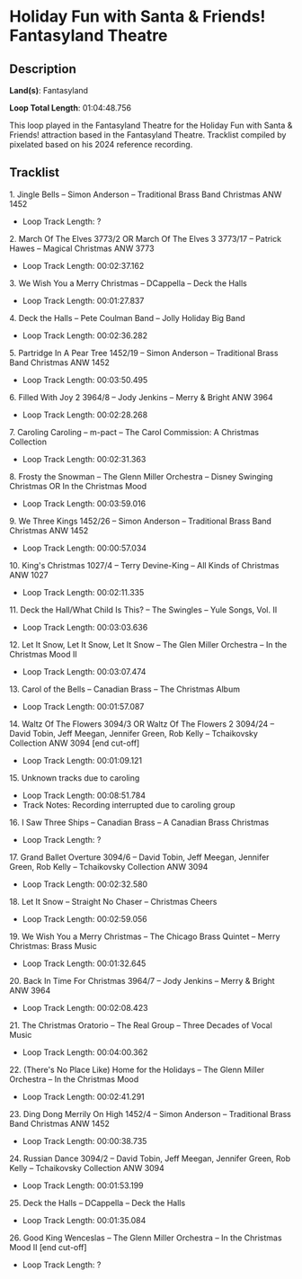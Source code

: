 # Holiday Fun with Santa & Friends! Fantasyland Theatre

## Description

**Land(s)**: Fantasyland

**Loop Total Length**: 01:04:48.756

This loop played in the Fantasyland Theatre for the Holiday Fun with Santa & Friends! attraction based in the Fantasyland Theatre. Tracklist compiled by pixelated based on his 2024 reference recording.

## Tracklist

1\. Jingle Bells – Simon Anderson – Traditional Brass Band Christmas ANW 1452

- Loop Track Length: ?

2\. March Of The Elves 3773/2 OR March Of The Elves 3 3773/17 – Patrick Hawes – Magical Christmas ANW 3773

- Loop Track Length: 00:02:37.162

3\. We Wish You a Merry Christmas – DCappella – Deck the Halls

- Loop Track Length: 00:01:27.837

4\. Deck the Halls – Pete Coulman Band – Jolly Holiday Big Band

- Loop Track Length: 00:02:36.282

5\. Partridge In A Pear Tree 1452/19 – Simon Anderson – Traditional Brass Band Christmas ANW 1452

- Loop Track Length: 00:03:50.495

6\. Filled With Joy 2 3964/8 – Jody Jenkins – Merry & Bright ANW 3964

- Loop Track Length: 00:02:28.268

7\. Caroling Caroling – m-pact – The Carol Commission: A Christmas Collection

- Loop Track Length: 00:02:31.363

8\. Frosty the Snowman – The Glenn Miller Orchestra – Disney Swinging Christmas OR In the Christmas Mood

- Loop Track Length: 00:03:59.016

9\. We Three Kings 1452/26 – Simon Anderson – Traditional Brass Band Christmas ANW 1452

- Loop Track Length: 00:00:57.034

10\. King's Christmas 1027/4 – Terry Devine-King – All Kinds of Christmas ANW 1027

- Loop Track Length: 00:02:11.335

11\. Deck the Hall/What Child Is This? – The Swingles – Yule Songs, Vol. II

- Loop Track Length: 00:03:03.636

12\. Let It Snow, Let It Snow, Let It Snow – The Glen Miller Orchestra – In the Christmas Mood II

- Loop Track Length: 00:03:07.474

13\. Carol of the Bells – Canadian Brass – The Christmas Album

- Loop Track Length: 00:01:57.087

14\. Waltz Of The Flowers 3094/3 OR Waltz Of The Flowers 2 3094/24 – David Tobin, Jeff Meegan, Jennifer Green, Rob Kelly – Tchaikovsky Collection ANW 3094 [end cut-off]

- Loop Track Length: 00:01:09.121

15\. Unknown tracks due to caroling

- Loop Track Length: 00:08:51.784
- Track Notes: Recording interrupted due to caroling group

16\. I Saw Three Ships – Canadian Brass – A Canadian Brass Christmas

- Loop Track Length: ?

17\. Grand Ballet Overture 3094/6 – David Tobin, Jeff Meegan, Jennifer Green, Rob Kelly – Tchaikovsky Collection ANW 3094

- Loop Track Length: 00:02:32.580

18\. Let It Snow – Straight No
  Chaser – Christmas Cheers

- Loop Track Length: 00:02:59.056

19\. We Wish You a Merry Christmas – The Chicago Brass Quintet – Merry Christmas: Brass Music

- Loop Track Length: 00:01:32.645

20\. Back In Time For Christmas 3964/7 – Jody Jenkins – Merry & Bright ANW 3964

- Loop Track Length: 00:02:08.423

21\. The Christmas Oratorio – The Real Group – Three Decades of Vocal Music

- Loop Track Length: 00:04:00.362

22\. (There's No Place Like) Home for the Holidays – The Glenn
  Miller Orchestra – In the Christmas Mood

- Loop Track Length: 00:02:41.291

23\. Ding Dong Merrily On High 1452/4 – Simon Anderson – Traditional Brass Band Christmas ANW 1452

- Loop Track Length: 00:00:38.735

24\. Russian Dance 3094/2 – David Tobin,
  Jeff Meegan, Jennifer Green, Rob Kelly – Tchaikovsky Collection ANW 3094

- Loop Track Length: 00:01:53.199

25\. Deck the Halls – DCappella – Deck the Halls

- Loop Track Length: 00:01:35.084

26\. Good King Wenceslas – The Glenn
  Miller Orchestra – In the Christmas Mood II [end cut-off]

- Loop Track Length: ?
